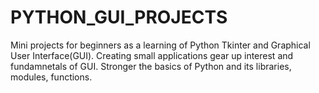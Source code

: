 # PYTHON_GUI_PROJECTS
Mini projects for beginners as a learning of  Python Tkinter and Graphical User Interface(GUI).
Creating small applications gear up interest and fundamnetals of GUI.
Stronger the basics of Python and its libraries, modules, functions.
